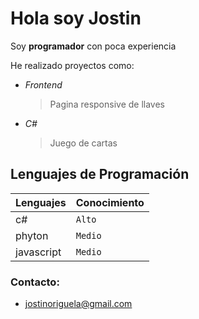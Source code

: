 # Hola soy Jostin

Soy **programador** con poca experiencia

He realizado proyectos como:

 - *Frontend*
	> Pagina responsive de llaves
	
 - *C#*
	 > Juego de cartas
	 
## Lenguajes de Programación
|Lenguajes|Conocimiento|                     
|----------------|------------------------------|
|c#				|`Alto` |
|phyton          |`Medio  `      |
|javascript		|`Medio`|

### Contacto: 
- jostinoriguela@gmail.com